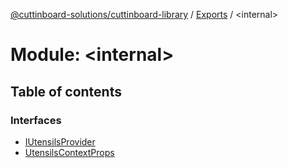 [@cuttinboard-solutions/cuttinboard-library](../README.md) / [Exports](../modules.md) / <internal\>

# Module: <internal\>

## Table of contents

### Interfaces

- [IUtensilsProvider](../interfaces/internal_-8.IUtensilsProvider.md)
- [UtensilsContextProps](../interfaces/internal_-8.UtensilsContextProps.md)
